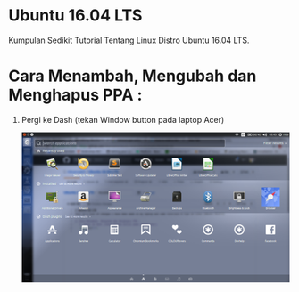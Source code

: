 # Ubuntu 16.04 LTS
<p>Kumpulan Sedikit Tutorial Tentang Linux Distro Ubuntu 16.04 LTS. </p>

# Cara Menambah, Mengubah dan Menghapus PPA : 
<ol>
   <li>
      <p>Pergi ke Dash (tekan Window button pada laptop Acer)</p> 
      <img src="/gambar1.png" alt="gambar 1"/>
   </li>
</ol>
